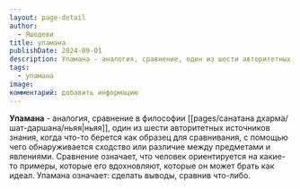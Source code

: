 ```yaml
---
layout: page-detail
author:
  - Яшодеви
title: упамана
publishDate: 2024-09-01
description: Упамана - аналогия, сравнение, один из шести авторитетных источников знания, когда что-то берется как образец для сравнивания, с помощью чего обнаруживается сходство или различие между предметами и явлениями.
tags:
  - упамана
image: 
комментарий: добавить информацию
---
```

**Упамана** - аналогия, сравнение в философии [[pages/санатана дхарма/шат-даршана/ньяя|ньяя]], один из шести авторитетных источников знания, когда что-то берется как образец для сравнивания, с помощью чего обнаруживается сходство или различие между предметами и явлениями. Сравнение означает, что человек ориентируется на какие-то примеры, которые его вдохновляют, которые он может брать как идеал. Упамана означает: сделать выводы, сравнив что-либо.

